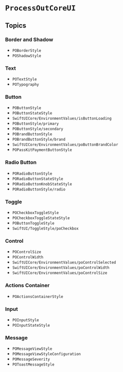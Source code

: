 # ``ProcessOutCoreUI``

## Topics

### Border and Shadow

- ``POBorderStyle``
- ``POShadowStyle``

### Text

- ``POTextStyle``
- ``POTypography``

### Button

- ``POButtonStyle``
- ``POButtonStateStyle``
- ``SwiftUICore/EnvironmentValues/isButtonLoading``
- ``POButtonStyle/primary``
- ``POButtonStyle/secondary``
- ``POBrandButtonStyle``
- ``POBrandButtonStyle/brand``
- ``SwiftUICore/EnvironmentValues/poButtonBrandColor``
- ``POPassKitPaymentButtonStyle``

### Radio Button

- ``PORadioButtonStyle``
- ``PORadioButtonStateStyle``
- ``PORadioButtonKnobStateStyle``
- ``PORadioButtonStyle/radio``

### Toggle

- ``POCheckboxToggleStyle``
- ``POCheckboxToggleStateStyle``
- ``POButtonToggleStyle``
- ``SwiftUI/ToggleStyle/poCheckbox``

### Control

- ``POControlSize``
- ``POControlWidth``
- ``SwiftUICore/EnvironmentValues/poControlSelected``
- ``SwiftUICore/EnvironmentValues/poControlWidth``
- ``SwiftUICore/EnvironmentValues/poControlSize``

### Actions Container

- ``POActionsContainerStyle``

### Input

- ``POInputStyle``
- ``POInputStateStyle``

### Message

- ``POMessageViewStyle``
- ``POMessageViewStyleConfiguration``
- ``POMessageSeverity``
- ``POToastMessageStyle``
